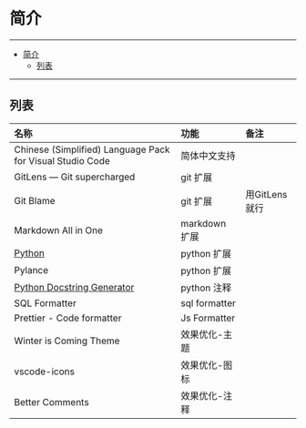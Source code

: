 # 简介

------

- [简介](#简介)
  - [列表](#列表)

------

## 列表

| 名称                                                        | 功能          | 备注          |
| :---------------------------------------------------------- | :------------ | :------------ |
| Chinese (Simplified) Language Pack for Visual Studio Code   | 简体中文支持  |               |
| GitLens — Git supercharged                                  | git 扩展      |               |
| Git Blame                                                   | git 扩展      | 用GitLens就行 |
| Markdown All in One                                         | markdown 扩展 |               |
| [Python](Python)                                            | python 扩展   |               |
| Pylance                                                     | python 扩展   |               |
| [Python Docstring Generator](Python-Docstring-Generator.md) | python 注释   |               |
| SQL Formatter                                               | sql formatter |               |
| Prettier - Code formatter                                   | Js Formatter  |               |
| Winter is Coming Theme                                      | 效果优化-主题 |               |
| vscode-icons                                                | 效果优化-图标 |               |
| Better Comments                                             | 效果优化-注释 |               |
